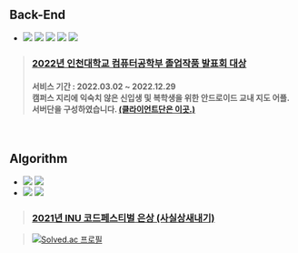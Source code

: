 ## Back-End

- <img src="https://img.shields.io/badge/IntelliJ-000000?style=flat&logo=IntelliJ IDEA&logoColor=white"/> <img src="https://img.shields.io/badge/Spring-6DB33F?style=flat&logo=Spring Boot&logoColor=white"/> <img src="https://img.shields.io/badge/Spring Boot-6DB33F?style=flat&logo=Spring Boot&logoColor=white"/> <img src="https://img.shields.io/badge/Java-6DB33F?style=flat&logo=JAVA&logoColor=white"> <img src="https://img.shields.io/badge/MySQL-4479A1?style=flat&logo=MySQL&logoColor=white">
> ### [2022년 인천대학교 컴퓨터공학부 졸업작품 발표회 대상](https://github.com/liardanc3/inunavi)
> ####  __서비스 기간 : 2022.03.02 ~ 2022.12.29<br> 캠퍼스 지리에 익숙치 않은 신입생 및 복학생을 위한 안드로이드 교내 지도 어플.<br>서버단을 구성하였습니다. [(클라이언트단은 이곳.)](https://github.com/RacooLabs/inuNavi)__



<br>


## Algorithm
- <img src="https://img.shields.io/badge/Visual Studio-5C2D91?style=flat&logo=Visual studio&logoColor=white"/> <img src="https://img.shields.io/badge/C++-00599C?style=flat&logo=cplusplus&logoColor=white"/> 
- <img src="https://img.shields.io/badge/IntelliJ-000000?style=flat&logo=IntelliJ IDEA&logoColor=white"/> <img src="https://img.shields.io/badge/Java-6DB33F?style=flat&logo=Java&logoColor=white"/>

> ### [2021년 INU 코드페스티벌 은상 (사실상새내기)](https://www.acmicpc.net/contest/spotboard/727)

> [![Solved.ac 프로필](http://mazassumnida.wtf/api/v2/generate_badge?boj=l1ardanc3)](https://solved.ac/l1ardanc3)
